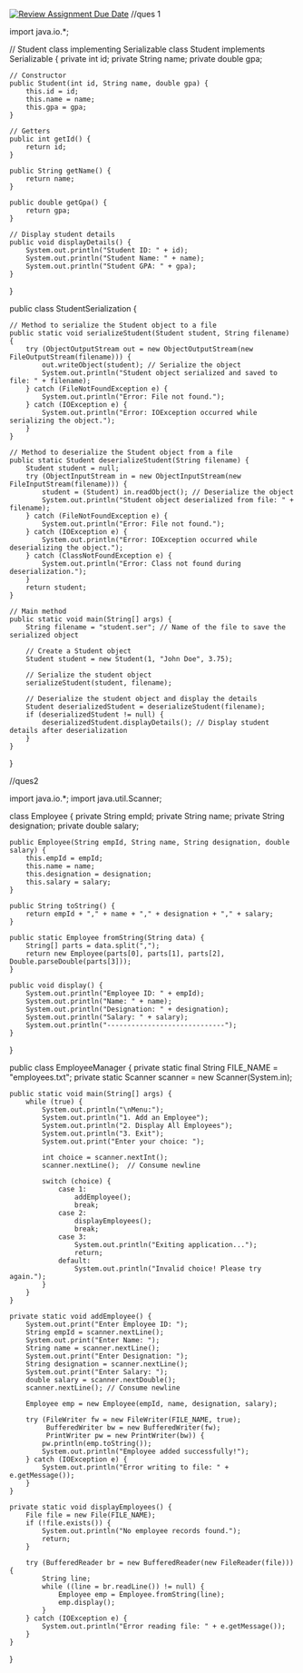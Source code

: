 [![Review Assignment Due Date](https://classroom.github.com/assets/deadline-readme-button-22041afd0340ce965d47ae6ef1cefeee28c7c493a6346c4f15d667ab976d596c.svg)](https://classroom.github.com/a/GNVZNmf2)
//ques 1

import java.io.*;

// Student class implementing Serializable
class Student implements Serializable {
    private int id;
    private String name;
    private double gpa;

    // Constructor
    public Student(int id, String name, double gpa) {
        this.id = id;
        this.name = name;
        this.gpa = gpa;
    }

    // Getters
    public int getId() {
        return id;
    }

    public String getName() {
        return name;
    }

    public double getGpa() {
        return gpa;
    }

    // Display student details
    public void displayDetails() {
        System.out.println("Student ID: " + id);
        System.out.println("Student Name: " + name);
        System.out.println("Student GPA: " + gpa);
    }
}

public class StudentSerialization {

    // Method to serialize the Student object to a file
    public static void serializeStudent(Student student, String filename) {
        try (ObjectOutputStream out = new ObjectOutputStream(new FileOutputStream(filename))) {
            out.writeObject(student); // Serialize the object
            System.out.println("Student object serialized and saved to file: " + filename);
        } catch (FileNotFoundException e) {
            System.out.println("Error: File not found.");
        } catch (IOException e) {
            System.out.println("Error: IOException occurred while serializing the object.");
        }
    }

    // Method to deserialize the Student object from a file
    public static Student deserializeStudent(String filename) {
        Student student = null;
        try (ObjectInputStream in = new ObjectInputStream(new FileInputStream(filename))) {
            student = (Student) in.readObject(); // Deserialize the object
            System.out.println("Student object deserialized from file: " + filename);
        } catch (FileNotFoundException e) {
            System.out.println("Error: File not found.");
        } catch (IOException e) {
            System.out.println("Error: IOException occurred while deserializing the object.");
        } catch (ClassNotFoundException e) {
            System.out.println("Error: Class not found during deserialization.");
        }
        return student;
    }

    // Main method
    public static void main(String[] args) {
        String filename = "student.ser"; // Name of the file to save the serialized object

        // Create a Student object
        Student student = new Student(1, "John Doe", 3.75);

        // Serialize the student object
        serializeStudent(student, filename);

        // Deserialize the student object and display the details
        Student deserializedStudent = deserializeStudent(filename);
        if (deserializedStudent != null) {
            deserializedStudent.displayDetails(); // Display student details after deserialization
        }
    }
}

//ques2

import java.io.*;
import java.util.Scanner;

class Employee {
    private String empId;
    private String name;
    private String designation;
    private double salary;

    public Employee(String empId, String name, String designation, double salary) {
        this.empId = empId;
        this.name = name;
        this.designation = designation;
        this.salary = salary;
    }

    public String toString() {
        return empId + "," + name + "," + designation + "," + salary;
    }

    public static Employee fromString(String data) {
        String[] parts = data.split(",");
        return new Employee(parts[0], parts[1], parts[2], Double.parseDouble(parts[3]));
    }

    public void display() {
        System.out.println("Employee ID: " + empId);
        System.out.println("Name: " + name);
        System.out.println("Designation: " + designation);
        System.out.println("Salary: " + salary);
        System.out.println("-----------------------------");
    }
}

public class EmployeeManager {
    private static final String FILE_NAME = "employees.txt";
    private static Scanner scanner = new Scanner(System.in);

    public static void main(String[] args) {
        while (true) {
            System.out.println("\nMenu:");
            System.out.println("1. Add an Employee");
            System.out.println("2. Display All Employees");
            System.out.println("3. Exit");
            System.out.print("Enter your choice: ");
            
            int choice = scanner.nextInt();
            scanner.nextLine();  // Consume newline

            switch (choice) {
                case 1:
                    addEmployee();
                    break;
                case 2:
                    displayEmployees();
                    break;
                case 3:
                    System.out.println("Exiting application...");
                    return;
                default:
                    System.out.println("Invalid choice! Please try again.");
            }
        }
    }

    private static void addEmployee() {
        System.out.print("Enter Employee ID: ");
        String empId = scanner.nextLine();
        System.out.print("Enter Name: ");
        String name = scanner.nextLine();
        System.out.print("Enter Designation: ");
        String designation = scanner.nextLine();
        System.out.print("Enter Salary: ");
        double salary = scanner.nextDouble();
        scanner.nextLine(); // Consume newline

        Employee emp = new Employee(empId, name, designation, salary);
        
        try (FileWriter fw = new FileWriter(FILE_NAME, true);
             BufferedWriter bw = new BufferedWriter(fw);
             PrintWriter pw = new PrintWriter(bw)) {
            pw.println(emp.toString());
            System.out.println("Employee added successfully!");
        } catch (IOException e) {
            System.out.println("Error writing to file: " + e.getMessage());
        }
    }

    private static void displayEmployees() {
        File file = new File(FILE_NAME);
        if (!file.exists()) {
            System.out.println("No employee records found.");
            return;
        }

        try (BufferedReader br = new BufferedReader(new FileReader(file))) {
            String line;
            while ((line = br.readLine()) != null) {
                Employee emp = Employee.fromString(line);
                emp.display();
            }
        } catch (IOException e) {
            System.out.println("Error reading file: " + e.getMessage());
        }
    }
}
